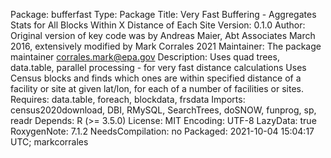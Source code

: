 Package: bufferfast
Type: Package
Title: Very Fast Buffering - Aggregates Stats for All Blocks Within X
        Distance of Each Site
Version: 0.1.0
Author: Original version of key code was by Andreas Maier, Abt Associates March 2016, 
    extensively modified by Mark Corrales 2021
Maintainer: The package maintainer <corrales.mark@epa.gov>
Description: Uses quad trees, data.table, parallel processing - for very fast distance calculations
    Uses Census blocks and finds which ones are within specified distance of a facility or site at given lat/lon, 
    for each of a number of facilities or sites.
Requires: data.table, foreach, blockdata, frsdata
Imports: census2020download, DBI, RMySQL, SearchTrees, doSNOW, funprog,
        sp, readr
Depends: R (>= 3.5.0)
License: MIT
Encoding: UTF-8
LazyData: true
RoxygenNote: 7.1.2
NeedsCompilation: no
Packaged: 2021-10-04 15:04:17 UTC; markcorrales
